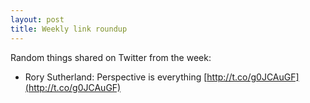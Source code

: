 ```yaml
---
layout: post
title: Weekly link roundup
---
```

Random things shared on Twitter from the week:
*  Rory Sutherland: Perspective is everything [http://t.co/g0JCAuGF](http://t.co/g0JCAuGF)
